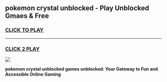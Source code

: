 
## pokemon crystal unblocked - Play Unblocked Gmaes & Free
<h3>
<a href="https://news.freeplayer.one?title=pokemon_crystal_unblocked&ref=16F">CLICK TO PLAY</a></h3>
<hr>

<h3>
<a href="https://news.freeplayer.one?title=pokemon_crystal_unblocked&ref=16F">CLICK 2 PLAY</a>
  
</h3>

<a href="https://news.freeplayer.one?title=pokemon_crystal_unblocked&ref=16F/"><img src="https://clearcache.store/games.png"></a>


**pokemon crystal unblocked games unblocked: Your Gateway to Fun and Accessible Online Gaming**
